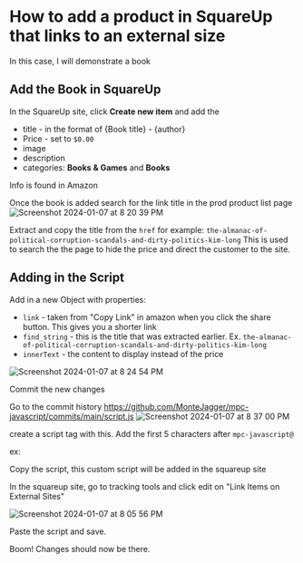 # How to add a product in SquareUp that links to an external size
In this case, I will demonstrate a book

## Add the Book in SquareUp

In the SquareUp site, click **Create new item** and add the
- title - in the format of {Book title} - {author}
- Price - set to `$0.00`
- image
- description
- categories: **Books & Games** and **Books**

Info is found in Amazon 

Once the book is added search for the link title in the prod product list page
![Screenshot 2024-01-07 at 8 20 39 PM](https://github.com/MonteJagger/mpc-javascript/assets/7373171/607973e7-0352-481b-8558-928125925a74)

Extract and copy the title from the `href` for example: `the-almanac-of-political-corruption-scandals-and-dirty-politics-kim-long`
This is used to search the the page to hide the price and direct the customer to the site.

## Adding in the Script

Add in a new Object with properties:
- `link` - taken from "Copy Link" in amazon when you click the share button. This gives you a shorter link
- `find_string` - this is the title that was extracted earlier. Ex. `the-almanac-of-political-corruption-scandals-and-dirty-politics-kim-long`
- `innerText` - the content to display instead of the price

![Screenshot 2024-01-07 at 8 24 54 PM](https://github.com/MonteJagger/mpc-javascript/assets/7373171/819c5196-d2f2-4ca9-ae4b-91c5884eb19f)

Commit the new changes

Go to the commit history https://github.com/MonteJagger/mpc-javascript/commits/main/script.js
![Screenshot 2024-01-07 at 8 37 00 PM](https://github.com/MonteJagger/mpc-javascript/assets/7373171/0814095e-b0c1-499d-a31a-ea6feb35ec3f)

create a script tag with this. Add the first 5 characters after `mpc-javascript@`
> <script src="https://cdn.jsdelivr.net/gh/MonteJagger/mpc-javascript@{commit-history}/script.js"></script>

ex: <script src="https://cdn.jsdelivr.net/gh/MonteJagger/mpc-javascript@232ea01/script.js"></script>

Copy the script, this custom script will be added in the squareup site

In the squareup site, go to tracking tools and click edit on "Link Items on External Sites"

![Screenshot 2024-01-07 at 8 05 56 PM](https://github.com/MonteJagger/mpc-javascript/assets/7373171/9d8163cd-c229-4483-b4f8-6da4f62121e2)

Paste the script and save.

Boom! Changes should now be there.
